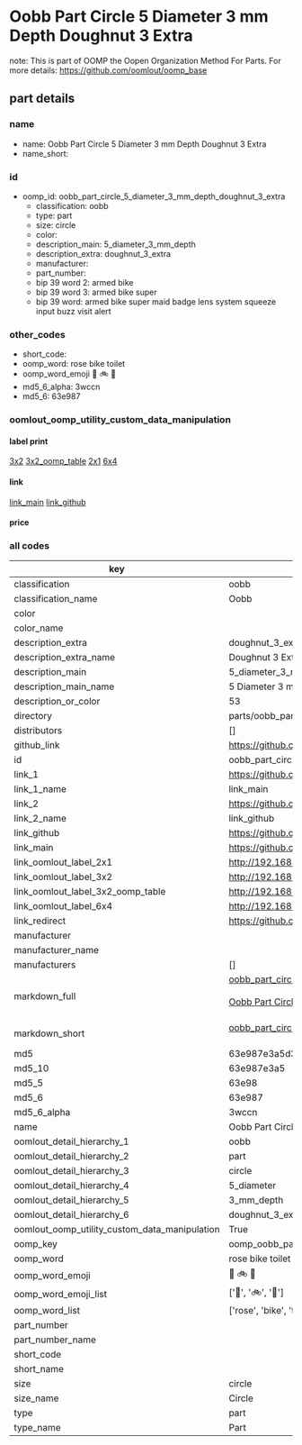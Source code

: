 # Oobb Part Circle 5 Diameter 3 mm Depth Doughnut 3 Extra  

note: This is part of OOMP the Oopen Organization Method For Parts. For more details: https://github.com/oomlout/oomp_base

##  part details
  







### name
* name: Oobb Part Circle 5 Diameter 3 mm Depth Doughnut 3 Extra
* name_short: 
### id
* oomp_id: oobb_part_circle_5_diameter_3_mm_depth_doughnut_3_extra
  * classification: oobb
  * type: part
  * size: circle
  * color: 
  * description_main: 5_diameter_3_mm_depth
  * description_extra: doughnut_3_extra
  * manufacturer: 
  * part_number: 
  * bip 39 word 2: armed bike
  * bip 39 word 3: armed bike super
  * bip 39 word: armed bike super maid badge lens system squeeze input buzz visit alert

### other_codes
* short_code: 
* oomp_word: rose bike toilet
* oomp_word_emoji :rose: :bike: :toilet:
* md5_6_alpha: 3wccn
* md5_6: 63e987






### oomlout_oomp_utility_custom_data_manipulation
#### label print
[3x2](http://192.168.1.245:1112/?label=oomp%203wccn)
[3x2_oomp_table](http://192.168.1.108:1112/?label=oomp%203wccn)
[2x1](http://192.168.1.242:1112/?label=oomp%203wccn)
[6x4](http://192.168.1.55:1112/?label=oomp%203wccn)    

#### link

[link_main](https://github.com/oomlout/oomlout_oomp_version_1_messy/tree/main/parts/oobb_part_circle_5_diameter_3_mm_depth_doughnut_3_extra) [link_github](https://github.com/oomlout/oomlout_oomp_version_1_messy/tree/main/parts/oobb_part_circle_5_diameter_3_mm_depth_doughnut_3_extra)                             

#### price







### all codes 
| key | value |  
| --- | --- |  
| classification | oobb |  
| classification_name | Oobb |  
| color |  |  
| color_name |  |  
| description_extra | doughnut_3_extra |  
| description_extra_name | Doughnut 3 Extra |  
| description_main | 5_diameter_3_mm_depth |  
| description_main_name | 5 Diameter 3 mm Depth |  
| description_or_color | 53 |  
| directory | parts/oobb_part_circle_5_diameter_3_mm_depth_doughnut_3_extra |  
| distributors | [] |  
| github_link | https://github.com/oomlout/oomlout_oomp_part_src/tree/main/parts/oobb_part_circle_5_diameter_3_mm_depth_doughnut_3_extra |  
| id | oobb_part_circle_5_diameter_3_mm_depth_doughnut_3_extra |  
| link_1 | https://github.com/oomlout/oomlout_oomp_version_1_messy/tree/main/parts/oobb_part_circle_5_diameter_3_mm_depth_doughnut_3_extra |  
| link_1_name | link_main |  
| link_2 | https://github.com/oomlout/oomlout_oomp_version_1_messy/tree/main/parts/oobb_part_circle_5_diameter_3_mm_depth_doughnut_3_extra |  
| link_2_name | link_github |  
| link_github | https://github.com/oomlout/oomlout_oomp_version_1_messy/tree/main/parts/oobb_part_circle_5_diameter_3_mm_depth_doughnut_3_extra |  
| link_main | https://github.com/oomlout/oomlout_oomp_version_1_messy/tree/main/parts/oobb_part_circle_5_diameter_3_mm_depth_doughnut_3_extra |  
| link_oomlout_label_2x1 | http://192.168.1.242:1112/?label=oomp%203wccn |  
| link_oomlout_label_3x2 | http://192.168.1.245:1112/?label=oomp%203wccn |  
| link_oomlout_label_3x2_oomp_table | http://192.168.1.108:1112/?label=oomp%203wccn |  
| link_oomlout_label_6x4 | http://192.168.1.55:1112/?label=oomp%203wccn |  
| link_redirect | https://github.com/oomlout/oomlout_oomp_version_1_messy/tree/main/parts/oobb_part_circle_5_diameter_3_mm_depth_doughnut_3_extra |  
| manufacturer |  |  
| manufacturer_name |  |  
| manufacturers | [] |  
| markdown_full | [oobb_part_circle_5_diameter_3_mm_depth_doughnut_3_extra](none)<br>[](none)<br>[Oobb Part Circle 5 Diameter 3 Mm Depth Doughnut 3 Extra](none)<br><br> |  
| markdown_short | [oobb_part_circle_5_diameter_3_mm_depth_doughnut_3_extra](none)<br><br> |  
| md5 | 63e987e3a5d39b9a0088b861b345885e |  
| md5_10 | 63e987e3a5 |  
| md5_5 | 63e98 |  
| md5_6 | 63e987 |  
| md5_6_alpha | 3wccn |  
| name | Oobb Part Circle 5 Diameter 3 mm Depth Doughnut 3 Extra |  
| oomlout_detail_hierarchy_1 | oobb |  
| oomlout_detail_hierarchy_2 | part |  
| oomlout_detail_hierarchy_3 | circle |  
| oomlout_detail_hierarchy_4 | 5_diameter |  
| oomlout_detail_hierarchy_5 | 3_mm_depth |  
| oomlout_detail_hierarchy_6 | doughnut_3_extra |  
| oomlout_oomp_utility_custom_data_manipulation | True |  
| oomp_key | oomp_oobb_part_circle_5_diameter_3_mm_depth_doughnut_3_extra |  
| oomp_word | rose bike toilet |  
| oomp_word_emoji | :rose: :bike: :toilet: |  
| oomp_word_emoji_list | [':rose:', ':bike:', ':toilet:'] |  
| oomp_word_list | ['rose', 'bike', 'toilet'] |  
| part_number |  |  
| part_number_name |  |  
| short_code |  |  
| short_name |  |  
| size | circle |  
| size_name | Circle |  
| type | part |  
| type_name | Part |  
